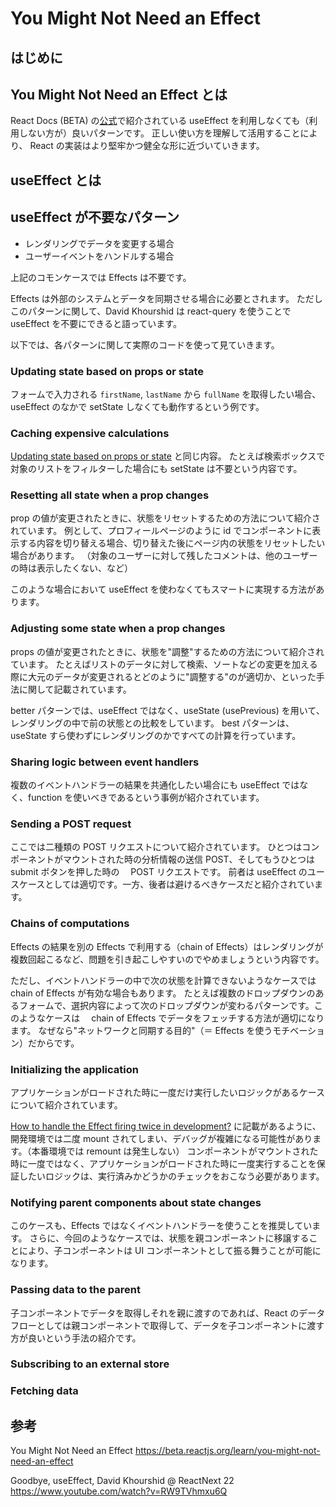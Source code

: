 # You Might Not Need an Effect

## はじめに

## You Might Not Need an Effect とは

React Docs (BETA) の[公式](https://beta.reactjs.org/)で紹介されている useEffect を利用しなくても（利用しない方が）良いパターンです。
正しい使い方を理解して活用することにより、 React の実装はより堅牢かつ健全な形に近づいていきます。

## useEffect とは

## useEffect が不要なパターン

- レンダリングでデータを変更する場合
- ユーザーイベントをハンドルする場合

上記のコモンケースでは Effects は不要です。

Effects は外部のシステムとデータを同期させる場合に必要とされます。
ただしこのパターンに関して、David Khourshid は react-query を使うことで useEffect を不要にできると語っています。

以下では、各パターンに関して実際のコードを使って見ていきます。

### Updating state based on props or state

フォームで入力される `firstName`, `lastName` から `fullName` を取得したい場合、useEffect のなかで setState しなくても動作するという例です。

### Caching expensive calculations

[Updating state based on props or state](#updating-state-based-on-props-or-state) と同じ内容。
たとえば検索ボックスで対象のリストをフィルターした場合にも setState は不要という内容です。

### Resetting all state when a prop changes

prop の値が変更されたときに、状態をリセットするための方法について紹介されています。
例として、プロフィールページのように id でコンポーネントに表示する内容を切り替える場合、切り替えた後にページ内の状態をリセットしたい場合があります。
（対象のユーザーに対して残したコメントは、他のユーザーの時は表示したくない、など）

このような場合において useEffect を使わなくてもスマートに実現する方法があります。

### Adjusting some state when a prop changes

props の値が変更されたときに、状態を"調整"するための方法について紹介されています。
たとえばリストのデータに対して検索、ソートなどの変更を加える際に大元のデータが変更されるとどのように"調整する"のが適切か、といった手法に関して記載されています。

better パターンでは、useEffect ではなく、useState (usePrevious) を用いて、レンダリングの中で前の状態との比較をしています。
best パターンは、useState すら使わずにレンダリングのかですべての計算を行っています。

### Sharing logic between event handlers

複数のイベントハンドラーの結果を共通化したい場合にも useEffect ではなく、function を使いべきであるという事例が紹介されています。

### Sending a POST request

ここでは二種類の POST リクエストについて紹介されています。
ひとつはコンポーネントがマウントされた時の分析情報の送信 POST、そしてもうひとつは submit ボタンを押した時の　 POST リクエストです。
前者は useEffect のユースケースとしては適切です。一方、後者は避けるべきケースだと紹介されています。

### Chains of computations

Effects の結果を別の Effects で利用する（chain of Effects）はレンダリングが複数回起こるなど、問題を引き起こしやすいのでやめましょうという内容です。

ただし、イベントハンドラーの中で次の状態を計算できないようなケースでは chain of Effects が有効な場合もあります。
たとえば複数のドロップダウンのあるフォームで、選択内容によって次のドロップダウンが変わるパターンです。このようなケースは　 chain of Effects でデータをフェッチする方法が適切になります。
なぜなら"ネットワークと同期する目的"（＝ Effects を使うモチベーション）だからです。

### Initializing the application

アプリケーションがロードされた時に一度だけ実行したいロジックがあるケースについて紹介されています。

[How to handle the Effect firing twice in development?](https://beta.reactjs.org/learn/synchronizing-with-effects#how-to-handle-the-effect-firing-twice-in-development) に記載があるように、開発環境では二度 mount されてしまい、デバッグが複雑になる可能性があります。（本番環境では remount は発生しない）
コンポーネントがマウントされた時に一度ではなく、アプリケーションがロードされた時に一度実行することを保証したいロジックは、実行済みかどうかのチェックをおこなう必要があります。

### Notifying parent components about state changes

このケースも、Effects ではなくイベントハンドラーを使うことを推奨しています。
さらに、今回のようなケースでは、状態を親コンポーネントに移譲することにより、子コンポーネントは UI コンポーネントとして振る舞うことが可能になります。

### Passing data to the parent

子コンポーネントでデータを取得しそれを親に渡すのであれば、React のデータフローとしては親コンポーネントで取得して、データを子コンポーネントに渡す方が良いという手法の紹介です。

### Subscribing to an external store

### Fetching data

## 参考

You Might Not Need an Effect
https://beta.reactjs.org/learn/you-might-not-need-an-effect

Goodbye, useEffect, David Khourshid @ ReactNext 22
https://www.youtube.com/watch?v=RW9TVhmxu6Q

